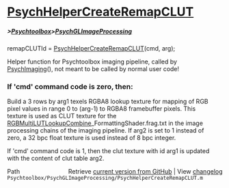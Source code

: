 # [PsychHelperCreateRemapCLUT](PsychHelperCreateRemapCLUT)
##### >[Psychtoolbox](Psychtoolbox)>[PsychGLImageProcessing](PsychGLImageProcessing)

remapCLUTId = [PsychHelperCreateRemapCLUT](PsychHelperCreateRemapCLUT)(cmd, arg);  
  
Helper function for Psychtoolbox imaging pipeline, called by  
[PsychImaging](PsychImaging)(), not meant to be called by normal user code!  
  
### If 'cmd' command code is zero, then:  
  
Build a 3 rows by arg1 texels RGBA8 lookup texture for mapping of RGB  
pixel values in range 0 to (arg-1) to RGBA8 framebuffer pixels. This  
texture is used as CLUT texture for the  
[RGBMultiLUTLookupCombine](RGBMultiLUTLookupCombine)\_FormattingShader.frag.txt in the image  
processing chains of the imaging pipeline. If arg2 is set to 1 instead of  
zero, a 32 bpc float texture is used instead of 8 bpc integer.  
  
If 'cmd' command code is 1, then the clut texture with id arg1 is updated  
with the content of clut table arg2.  
  




<div class="code_header" style="text-align:right;">
  <span style="float:left;">Path&nbsp;&nbsp;</span> <span class="counter">Retrieve <a href=
  "https://raw.github.com/Psychtoolbox-3/Psychtoolbox-3/beta/Psychtoolbox/PsychGLImageProcessing/PsychHelperCreateRemapCLUT.m">current version from GitHub</a> | View <a href=
  "https://github.com/Psychtoolbox-3/Psychtoolbox-3/commits/beta/Psychtoolbox/PsychGLImageProcessing/PsychHelperCreateRemapCLUT.m">changelog</a></span>
</div>
<div class="code">
  <code>Psychtoolbox/PsychGLImageProcessing/PsychHelperCreateRemapCLUT.m</code>
</div>

